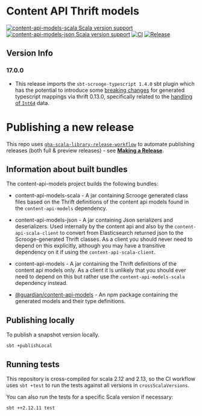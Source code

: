 # Content API Thrift models

[![content-api-models-scala Scala version support](https://index.scala-lang.org/guardian/content-api-models/content-api-models-scala/latest-by-scala-version.svg?platform=jvm)](https://index.scala-lang.org/guardian/content-api-models/content-api-models-scala)
[![content-api-models-json Scala version support](https://index.scala-lang.org/guardian/content-api-models/content-api-models-json/latest-by-scala-version.svg?platform=jvm)](https://index.scala-lang.org/guardian/content-api-models/content-api-models-json)
[![CI](https://github.com/guardian/content-api-models/actions/workflows/ci.yml/badge.svg)](https://github.com/guardian/content-api-models/actions/workflows/ci.yml)
[![Release](https://github.com/guardian/content-api-models/actions/workflows/release.yml/badge.svg)](https://github.com/guardian/content-api-models/actions/workflows/release.yml)

## Version Info

### 17.0.0 
* This release imports the `sbt-scrooge-typescript 1.4.0` sbt plugin which has the potential to introduce some [breaking changes](https://github.com/apache/thrift/blob/master/CHANGES.md#breaking-changes-2) for generated typescript mappings via thrift 0.13.0, specifically related to the [handling of `Int64`](https://issues.apache.org/jira/browse/THRIFT-4675) data.

# Publishing a new release

This repo uses [`gha-scala-library-release-workflow`](https://github.com/guardian/gha-scala-library-release-workflow)
to automate publishing releases (both full & preview releases) - see
[**Making a Release**](https://github.com/guardian/gha-scala-library-release-workflow/blob/main/docs/making-a-release.md).


## Information about built bundles

The content-api-models project builds the following bundles: 

* content-api-models-scala - A jar containing Scrooge generated class files based on the Thrift definitions of the content api models found in the `content-api-models` dependency. 

* content-api-models-json - A jar containing Json serializers and deserializers. Used internally by the content api and also by the `content-api-scala-client` to convert from Elasticsearch returned json to the Scrooge-generated Thrift classes. As a client you should never need to depend on this explicitly, although you may have a transitive dependency on it if using the `content-api-scala-client`.

* content-api-models - A jar containing the Thrift definitions of the content api models only. As a client it is unlikely that you should ever need to depend on this but rather use the `content-api-models-scala` dependency instead.

* [@guardian/content-api-models](https://www.npmjs.com/package/@guardian/content-api-models) - An npm package containing the generated models and their type definitions.

## Publishing locally 

To publish a snapshot version locally.

```
sbt +publishLocal
```

## Running tests

This repository is cross-compiled for scala 2.12 and 2.13, so the CI workflow uses `sbt +test` to run the tests against all versions in `crossScalaVersions`.

You can also run the tests for a specific Scala version if necessary:

```
sbt ++2.12.11 test
```



